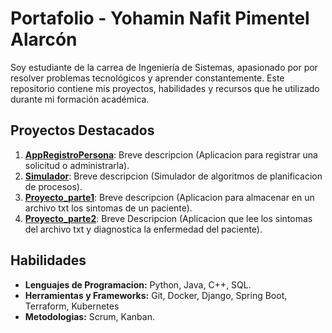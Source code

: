 # Portafolio - Yohamin Nafit Pimentel Alarcón

Soy estudiante de la carrea de Ingeniería de Sistemas, apasionado por por resolver problemas tecnológicos y aprender constantemente. Este repositorio contiene mis proyectos, habilidades y recursos que he utilizado durante mi formación académica.

## Proyectos Destacados
1. **[AppRegistroPersona](proyectos/proyecto1/README.md)**: Breve descripcion (Aplicacion para registrar una solicitud o administrarla).
2. **[Simulador](proyectos/proyecto2/README.md)**: Breve descripcion (Simulador de algoritmos de planificacion de procesos).
3. **[Proyecto_parte1](proyectos/proyecto3/README.md)**: Breve descripcion (Aplicacion para almacenar en un archivo txt los sintomas de un paciente).
4. **[Proyecto_parte2](proyectos/proyecto3/README.md)**: Breve Descripcion (Aplicacion que lee los sintomas del archivo txt y diagnostica la enfermedad del paciente).

## Habilidades
- **Lenguajes de Programacion:** Python, Java, C++, SQL.
- **Herramientas y Frameworks:** Git, Docker, Django, Spring Boot, Terraform, Kubernetes 
- **Metodologias:** Scrum, Kanban.
